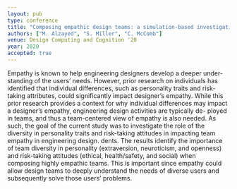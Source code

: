 ```yaml
---
layout: pub
type: conference
title: "Composing empathic design teams: a simulation-based investigation on the role of personality traits and risk-taking attitudes on team empathy"
authors: ["M. Alzayed", "S. Miller", "C. McComb"]
venue: Design Computing and Cognition '20
year: 2020
accepted: true
---
```

Empathy is known to help engineering designers develop a deeper under- standing of the users’ needs. However, prior research on individuals has identified that individual differences, such as personality traits and risk-taking attributes, could significantly impact designer’s empathy. While this prior research provides a context for why individual differences may impact a designer’s empathy, engineering design activities are typically de- ployed in teams, and thus a team-centered view of empathy is also needed. As such, the goal of the current study was to investigate the role of the diversity in personality traits and risk-taking attitudes in impacting team empathy in engineering design.
dents. The results identify the importance of team diversity in personality (extraversion, neuroticism, and openness) and risk-taking attitudes (ethical, health/safety, and social) when composing highly empathic teams. This is important since empathy could allow design teams to deeply understand the needs of diverse users and subsequently solve those users’ problems.